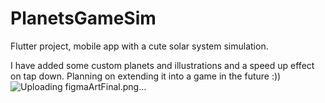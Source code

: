 # PlanetsGameSim
Flutter project, mobile app with a cute solar system simulation.

I have added some custom planets and illustrations and a speed up effect on tap down. 
Planning on extending it into a game in the future :))
![Uploading figmaArtFinal.png…]()
